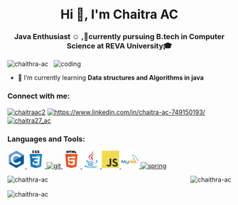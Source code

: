 
<h1 align="center">Hi 👋, I'm Chaitra AC</h1>
<h3 align="center"> Java Enthusiast ☺ ,🔭currently pursuing B.tech in Computer Science at REVA University🎓</h3>

<img align="right" alt="coding" width="400"  src="https://c.tenor.com/AlUkiGkR2j8AAAAM/new-game-ahagon-umiko-programming.gif">

<p align="left"> <img src="https://komarev.com/ghpvc/?username=chaithra-ac&label=Profile%20views&color=0e75b6&style=flat" alt="chaithra-ac" /> </p>

- 🌱 I’m currently learning **Data structures and Algorithms in java**

<!-- - 📄 Know about my experiences [https://drive.google.com/file/d/16t93MKwMQKPAxAlfIDccztO4BHOISCJG/view?usp=sharing](https://drive.google.com/file/d/16t93MKwMQKPAxAlfIDccztO4BHOISCJG/view?usp=sharing) -->

<h3 align="left">Connect with me:</h3>
<p align="left">
<a href="https://twitter.com/chaitraac2" target="blank"><img align="center" src="https://raw.githubusercontent.com/rahuldkjain/github-profile-readme-generator/master/src/images/icons/Social/twitter.svg" alt="chaitraac2" height="30" width="40" /></a>
<a href="https://linkedin.com/in/https://www.linkedin.com/in/chaitra-ac-749150193/" target="blank"><img align="center" src="https://raw.githubusercontent.com/rahuldkjain/github-profile-readme-generator/master/src/images/icons/Social/linked-in-alt.svg" alt="https://www.linkedin.com/in/chaitra-ac-749150193/" height="30" width="40" /></a>
<a href="https://www.leetcode.com/chaitra27_ac" target="blank"><img align="center" src="https://raw.githubusercontent.com/rahuldkjain/github-profile-readme-generator/master/src/images/icons/Social/leet-code.svg" alt="chaitra27_ac" height="30" width="40" /></a>
</p>

<h3 align="left">Languages and Tools:</h3>
<p align="left"> <a href="https://www.cprogramming.com/" target="_blank" rel="noreferrer"> <img src="https://raw.githubusercontent.com/devicons/devicon/master/icons/c/c-original.svg" alt="c" width="40" height="40"/> </a> <a href="https://www.w3schools.com/css/" target="_blank" rel="noreferrer"> <img src="https://raw.githubusercontent.com/devicons/devicon/master/icons/css3/css3-original-wordmark.svg" alt="css3" width="40" height="40"/> </a> <a href="https://git-scm.com/" target="_blank" rel="noreferrer"> <img src="https://www.vectorlogo.zone/logos/git-scm/git-scm-icon.svg" alt="git" width="40" height="40"/> </a> <a href="https://www.w3.org/html/" target="_blank" rel="noreferrer"> <img src="https://raw.githubusercontent.com/devicons/devicon/master/icons/html5/html5-original-wordmark.svg" alt="html5" width="40" height="40"/> </a> <a href="https://www.java.com" target="_blank" rel="noreferrer"> <img src="https://raw.githubusercontent.com/devicons/devicon/master/icons/java/java-original.svg" alt="java" width="40" height="40"/> </a> <a href="https://developer.mozilla.org/en-US/docs/Web/JavaScript" target="_blank" rel="noreferrer"> <img src="https://raw.githubusercontent.com/devicons/devicon/master/icons/javascript/javascript-original.svg" alt="javascript" width="40" height="40"/> </a> <a href="https://www.mysql.com/" target="_blank" rel="noreferrer"> <img src="https://raw.githubusercontent.com/devicons/devicon/master/icons/mysql/mysql-original-wordmark.svg" alt="mysql" width="40" height="40"/> </a> <a href="https://spring.io/" target="_blank" rel="noreferrer"> <img src="https://www.vectorlogo.zone/logos/springio/springio-icon.svg" alt="spring" width="40" height="40"/> </a> </p>

<p><img align="left" src="https://github-readme-stats.vercel.app/api/top-langs?username=chaithra-ac&show_icons=true&locale=en&layout=compact" alt="chaithra-ac" /></p>

<p>&nbsp;<img align="right" src="https://github-readme-stats.vercel.app/api?username=chaithra-ac&show_icons=true&locale=en" alt="chaithra-ac" /></p>

<p><img align="center" src="https://github-readme-streak-stats.herokuapp.com/?user=chaithra-ac&" alt="chaithra-ac" /></p>
